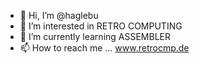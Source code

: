 - 👋 Hi, I’m @haglebu
- 👀 I’m interested in RETRO COMPUTING
- 🌱 I’m currently learning ASSEMBLER
- 📫 How to reach me ... www.retrocmp.de

<!---
haglebu/haglebu is a ✨ special ✨ repository because its `README.md` (this file) appears on your GitHub profile.
You can click the Preview link to take a look at your changes.
--->
